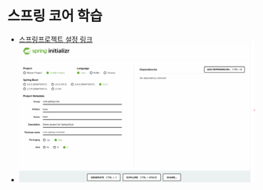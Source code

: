 
# 스프링 코어 학습
- [스프링프로젝트 설정 링크](https://start.spring.io)
- ![초기설정사진](./src/main/resources/static/md_image/start-spring.png)

